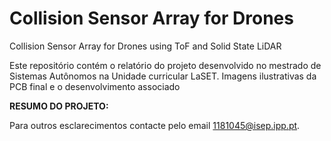 # Collision Sensor Array for Drones
 Collision Sensor Array for Drones using ToF and Solid State LiDAR

Este repositório contém o relatório do projeto desenvolvido no mestrado de Sistemas Autônomos na Unidade curricular LaSET. 
Imagens ilustrativas da PCB final e o desenvolvimento associado


<b>RESUMO DO PROJETO:</b>

Para outros esclarecimentos contacte pelo email 1181045@isep.ipp.pt.
